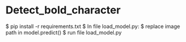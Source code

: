 # Detect_bold_character
$ pip install -r requirements.txt
$ In file load_model.py:
$ replace image path in model.predict()
$ run file load_model.py
